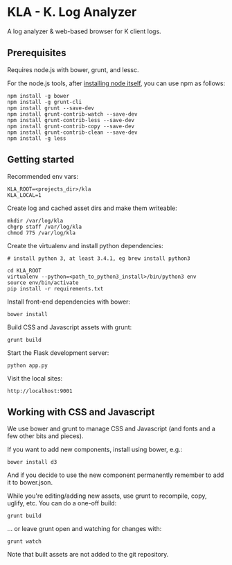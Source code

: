 KLA - K. Log Analyzer
=============================

A log analyzer & web-based browser for K client logs.

Prerequisites
-------------

Requires node.js with bower, grunt, and lessc.

For the node.js tools, after [installing node itself](http://nodejs.org), you can use npm as follows:

    npm install -g bower
    npm install -g grunt-cli
    npm install grunt --save-dev
    npm install grunt-contrib-watch --save-dev
    npm install grunt-contrib-less --save-dev
    npm install grunt-contrib-copy --save-dev
    npm install grunt-contrib-clean --save-dev
    npm install -g less

Getting started
---------------

Recommended env vars:

	KLA_ROOT=<projects_dir>/kla
	KLA_LOCAL=1

Create log and cached asset dirs and make them writeable:

    mkdir /var/log/kla
    chgrp staff /var/log/kla
    chmod 775 /var/log/kla

Create the virtualenv and install python dependencies:

    # install python 3, at least 3.4.1, eg brew install python3

    cd KLA_ROOT
	virtualenv --python=<path_to_python3_install>/bin/python3 env   
	source env/bin/activate
	pip install -r requirements.txt

Install front-end dependencies with bower:

    bower install

Build CSS and Javascript assets with grunt:

    grunt build

Start the Flask development server:

    python app.py

Visit the local sites:

    http://localhost:9001

Working with CSS and Javascript
-------------------------------

We use bower and grunt to manage CSS and Javascript (and fonts and a few other bits and pieces).

If you want to add new components, install using bower, e.g.:

    bower install d3

And if you decide to use the new component permanently remember to add it to bower.json.

While you're editing/adding new assets, use grunt to recompile, copy, uglify, etc. You can do a one-off build:

    grunt build

... or leave grunt open and watching for changes with:

    grunt watch

Note that built assets are not added to the git repository. 